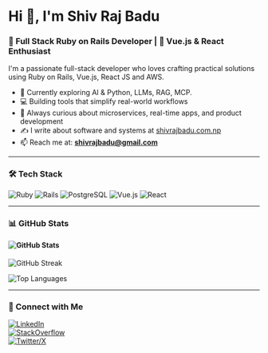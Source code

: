 # Hi 👋, I'm Shiv Raj Badu

### 🚀 Full Stack Ruby on Rails Developer | 🔧 Vue.js & React Enthusiast

I'm a passionate full-stack developer who loves crafting practical solutions using Ruby on Rails, Vue.js, React JS and AWS.

- 🌱 Currently exploring AI & Python, LLMs, RAG, MCP.
- 💻 Building tools that simplify real-world workflows
- 🧠 Always curious about microservices, real-time apps, and product development
- ✍️ I write about software and systems at [shivrajbadu.com.np](https://shivrajbadu.com.np)
- 📫 Reach me at: **shivrajbadu@gmail.com**

---

### 🛠 Tech Stack
![Ruby](https://img.shields.io/badge/-Ruby-CC342D?style=flat&logo=ruby&logoColor=white)
![Rails](https://img.shields.io/badge/-Rails-CC0000?style=flat&logo=ruby-on-rails&logoColor=white)
![PostgreSQL](https://img.shields.io/badge/-PostgreSQL-336791?style=flat&logo=postgresql&logoColor=white)
![Vue.js](https://img.shields.io/badge/-Vue.js-4FC08D?style=flat&logo=vue.js&logoColor=white)
![React](https://img.shields.io/badge/-React-61DAFB?style=flat&logo=react&logoColor=black)


---

### 📊 GitHub Stats

#### ![GitHub Stats](https://github-readme-stats.vercel.app/api?username=userrails&show_icons=true&theme=gruvbox)

![GitHub Streak](https://github-readme-streak-stats.herokuapp.com/?user=userrails&theme=tokyonight)

![Top Languages](https://github-readme-stats.vercel.app/api/top-langs/?username=userrails&layout=compact)

---

### 🔗 Connect with Me

[![LinkedIn](https://img.shields.io/badge/LinkedIn-blue?logo=linkedin&style=flat)](https://www.linkedin.com/in/shiv-raj-badu-640b2661/)  
[![StackOverflow](https://img.shields.io/badge/StackOverflow-FE7A16?logo=stackoverflow&style=flat)](https://stackoverflow.com/users/2606967/siv-rj)  
[![Twitter/X](https://img.shields.io/badge/Twitter-black?logo=x&style=flat)](https://x.com/shivrajbadu)  
